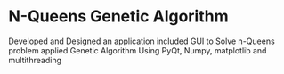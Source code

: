 # N-Queens Genetic Algorithm
Developed and Designed an application included GUI to Solve n-Queens problem applied Genetic
Algorithm Using PyQt, Numpy, matplotlib and multithreading

